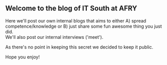 ## Welcome to the blog of IT South at AFRY

Here we'll post our own internal blogs that aims to either A) spread competence/knowledge or B) just share some fun awesome thing you just did.  
We'll also post our internal interviews ('meet').  

As there's no point in keeping this secret we decided to keep it public.

Hope you enjoy!

